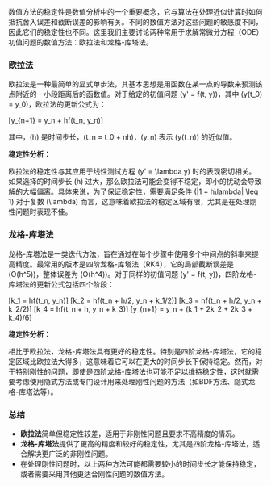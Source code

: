 数值方法的稳定性是数值分析中的一个重要概念，它与算法在处理近似计算时如何抵抗舍入误差和截断误差的影响有关。不同的数值方法对这些问题的敏感度不同，因此它们的稳定性也不同。这里我们主要讨论两种常用于求解常微分方程（ODE）初值问题的数值方法：欧拉法和龙格-库塔法。

### 欧拉法

欧拉法是一种最简单的显式单步法，其基本思想是用函数在某一点的导数来预测该点附近的一小段距离后的函数值。对于给定的初值问题 \(y' = f(t, y)\)，其中 \(y(t_0) = y_0\)，欧拉法的更新公式为：

\[y_{n+1} = y_n + hf(t_n, y_n)\]

其中，\(h\) 是时间步长，\(t_n = t_0 + nh\)，\(y_n\) 表示 \(y(t_n)\) 的近似值。

**稳定性分析：**

欧拉法的稳定性与其应用于线性测试方程 \(y' = \lambda y\) 时的表现密切相关。如果选择的时间步长 \(h\) 过大，那么欧拉法可能会变得不稳定，即小的扰动会导致解的大幅偏离。具体来说，为了保证稳定性，需要满足条件 \(|1 + h\lambda| \leq 1\) 对于复数 \(\lambda\) 而言，这意味着欧拉法的稳定区域有限，尤其是在处理刚性问题时表现不佳。

### 龙格-库塔法

龙格-库塔法是一类迭代方法，旨在通过在每个步骤中使用多个中间点的斜率来提高精度。最常用的版本是四阶龙格-库塔法（RK4），它的局部截断误差是 \(O(h^5)\)，整体误差为 \(O(h^4)\)。对于同样的初值问题 \(y' = f(t, y)\)，四阶龙格-库塔法的更新公式包括四个阶段：

\[k_1 = hf(t_n, y_n)\]
\[k_2 = hf(t_n + h/2, y_n + k_1/2)\]
\[k_3 = hf(t_n + h/2, y_n + k_2/2)\]
\[k_4 = hf(t_n + h, y_n + k_3)\]
\[y_{n+1} = y_n + (k_1 + 2k_2 + 2k_3 + k_4)/6\]

**稳定性分析：**

相比于欧拉法，龙格-库塔法具有更好的稳定性。特别是四阶龙格-库塔法，它的稳定区域比欧拉法大得多，这意味着它可以在更大的时间步长下保持稳定。然而，对于特别刚性的问题，即使是四阶龙格-库塔法也可能不足以维持稳定性，这时就需要考虑使用隐式方法或专门设计用来处理刚性问题的方法（如BDF方法、隐式龙格-库塔法等）。

### 总结

- **欧拉法**简单但稳定性较差，适用于非刚性问题且要求不高精度的情况。
- **龙格-库塔法**提供了更高的精度和较好的稳定性，尤其是四阶龙格-库塔法，适合解决更广泛的非刚性问题。
- 在处理刚性问题时，以上两种方法可能都需要较小的时间步长才能保持稳定，或者需要采用其他更适合刚性问题的数值方法。
